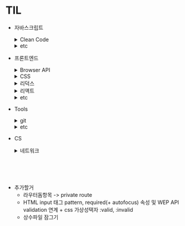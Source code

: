 # TIL

- 자바스크립트

  <details>
  <summary>Clean Code</summary>

  - [배열 메소드 사용팁](https://github.com/CSH111/TIL/blob/main/JavaScript/clean-code/array-method.md)
  - [|| vs ??](https://github.com/CSH111/TIL/blob/main/JavaScript/clean-code/or-vs-nullish-coalescing.md)
  - [isNaN vs Number.isNaN](https://github.com/CSH111/TIL/blob/main/JavaScript/clean-code/number-isNaN.md)
  - [문자열 전개구문](https://github.com/CSH111/TIL/blob/main/JavaScript/clean-code/string-spread-operator.md)

  </details>

  <details>
  <summary>etc</summary>

  - [forEach 메소드 break 시키기](https://github.com/CSH111/TIL/blob/main/JavaScript/etc/break-forEach.md)
  - [tilt 연산자](https://github.com/CSH111/TIL/blob/main/JavaScript/etc/tilt.md)
  - [Date 객체 및 활용](https://github.com/CSH111/TIL/blob/main/JavaScript/etc/date-object.md)
  - [변수교환 트릭](https://github.com/CSH111/TIL/blob/main/JavaScript/etc/variable-exchange.md)

  </details>

- 프론트엔드

  <details>
  <summary>Browser API</summary>
    
  - [intersection-observer](https://github.com/CSH111/TIL/blob/main/Front-End/browser-api/intersection-observer.md)
  </details>

  <details>
  <summary>CSS</summary>

  - [초기설정](https://github.com/CSH111/TIL/blob/main/Front-End/css/reset.md)
  </details>

  <details>
  <summary>리덕스</summary>

  - [리덕스 툴킷](https://github.com/CSH111/TIL/blob/main/Front-End/redux/redux-toolkit.md)
  - [리덕스 툴킷 비동기](https://github.com/CSH111/TIL/blob/main/Front-End/redux/redux-toolkit-async.md)
  </details>

  <details>
  <summary>리액트</summary>

  - 스트럭쳐

    - [pages 폴더구조(index활용)](https://github.com/CSH111/TIL/blob/main/Front-End/React/structure/pages-with-index.md)

  - [이벤트 핸들러 네이밍](https://github.com/CSH111/TIL/blob/main/Front-End/React/naming-event-handler.md)
  - [삼항연산자의 대안](https://github.com/CSH111/TIL/blob/main/Front-End/React/ternary-operator.md)
  - [디바운싱 with useEffect](https://github.com/CSH111/TIL/blob/main/Front-End/React/useEffect-debouncing.md)
  - [state의 최신성 보장](https://github.com/CSH111/TIL/blob/main/Front-End/React/guarantee-latest.md)
  - [커스텀 컴포넌트의 ref](https://github.com/CSH111/TIL/blob/main/Front-End/React/forwardRef.md)
  - [reusable 폼 제작기(context 이용)](https://github.com/CSH111/TIL/blob/main/Front-End/React/reusable-form.md)
  - [레이아웃 by Route](https://github.com/CSH111/TIL/blob/main/Front-End/React/layout-with-router.md)
  - [글로벌 스타일 및 리셋](https://github.com/CSH111/TIL/blob/main/Front-End/React/default-global-style.md)

  </details>

  <details>
  <summary>etc</summary>
    
  - [axios, fetch API의 에러처리](https://github.com/CSH111/TIL/blob/main/Front-End/etc/fetch-axios-error.md)

  </detail>

- Tools

  <details>

  <summary>git</summary>

  - [기본 명령어](https://github.com/CSH111/TIL/blob/main/Tools/git/git-basic.md)
  - [merge](https://github.com/CSH111/TIL/blob/main/Tools/git/merge.md)
  - [협업, 깃허브](https://github.com/CSH111/TIL/blob/main/Tools/git/colaboration.md)
  </details>

  <details>
  <summary>etc</summary>

  - [eslint](https://github.com/CSH111/TIL/blob/main/Tools/etc/eslint.md)
  </details>

- CS
  <details>
  <summary>네트워크</summary>

  - [CORS이슈 in 리액트 노드 프로젝트](https://github.com/CSH111/TIL/blob/main/CS/Network/cors-in-react-node.md)

  - [서버의 기초 흐름](https://github.com/CSH111/TIL/blob/main/CS/Network/network-basic-server.md)

  </details>

<br><br><br>

- 추가할거
  - 라우터돔항목 -> private route
  - HTML input 태그 pattern, required(+ autofocus) 속성 및 WEP API validation 연계 + css 가상성택자 :valid, :invalid
  - 상수파일 잠그기
